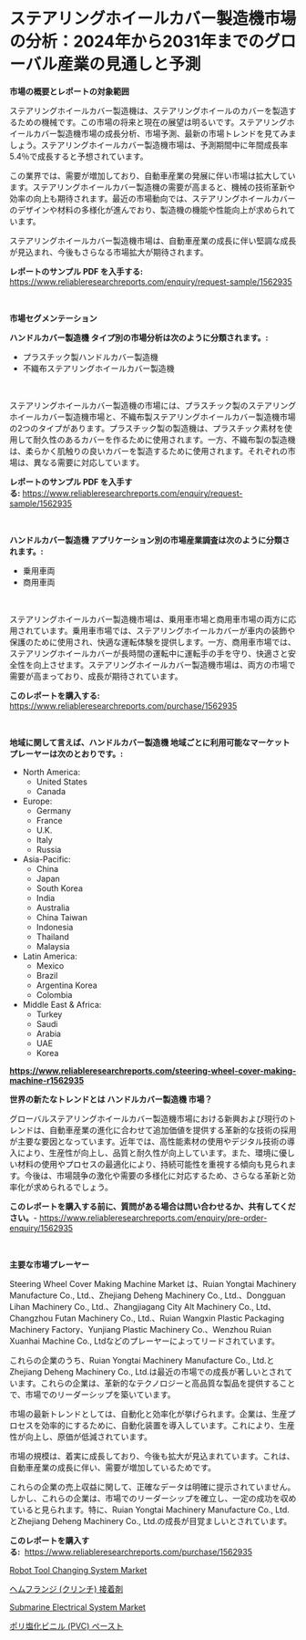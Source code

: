 <p><h1>ステアリングホイールカバー製造機市場の分析：2024年から2031年までのグローバル産業の見通しと予測</h1></p><p><strong>市場の概要とレポートの対象範囲</strong></p>
<p><p>ステアリングホイールカバー製造機は、ステアリングホイールのカバーを製造するための機械です。この市場の将来と現在の展望は明るいです。ステアリングホイールカバー製造機市場の成長分析、市場予測、最新の市場トレンドを見てみましょう。ステアリングホイールカバー製造機市場は、予測期間中に年間成長率5.4％で成長すると予想されています。</p><p>この業界では、需要が増加しており、自動車産業の発展に伴い市場は拡大しています。ステアリングホイールカバー製造機の需要が高まると、機械の技術革新や効率の向上も期待されます。最近の市場動向では、ステアリングホイールカバーのデザインや材料の多様化が進んでおり、製造機の機能や性能向上が求められています。</p><p>ステアリングホイールカバー製造機市場は、自動車産業の成長に伴い堅調な成長が見込まれ、今後もさらなる市場拡大が期待されます。</p></p>
<p><strong>レポートのサンプル PDF を入手する:</strong> <a href="https://www.reliableresearchreports.com/enquiry/request-sample/1562935">https://www.reliableresearchreports.com/enquiry/request-sample/1562935</a></p>
<p>&nbsp;</p>
<p><strong>市場セグメンテーション</strong></p>
<p><strong>ハンドルカバー製造機 タイプ別の市場分析は次のように分類されます。:</strong></p>
<p><ul><li>プラスチック製ハンドルカバー製造機</li><li>不織布ステアリングホイールカバー製造機</li></ul></p>
<p>&nbsp;</p>
<p><p>ステアリングホイールカバー製造機の市場には、プラスチック製のステアリングホイールカバー製造機市場と、不織布製ステアリングホイールカバー製造機市場の2つのタイプがあります。プラスチック製の製造機は、プラスチック素材を使用して耐久性のあるカバーを作るために使用されます。一方、不織布製の製造機は、柔らかく肌触りの良いカバーを製造するために使用されます。それぞれの市場は、異なる需要に対応しています。</p></p>
<p><strong>レポートのサンプル PDF を入手する:</strong>&nbsp;<a href="https://www.reliableresearchreports.com/enquiry/request-sample/1562935">https://www.reliableresearchreports.com/enquiry/request-sample/1562935</a></p>
<p>&nbsp;</p>
<p><strong> ハンドルカバー製造機 アプリケーション別の市場産業調査は次のように分類されます。:</strong></p>
<p><ul><li>乗用車両</li><li>商用車両</li></ul></p>
<p>&nbsp;</p>
<p><p>ステアリングホイールカバー製造機市場は、乗用車市場と商用車市場の両方に応用されています。乗用車市場では、ステアリングホイールカバーが車内の装飾や保護のために使用され、快適な運転体験を提供します。一方、商用車市場では、ステアリングホイールカバーが長時間の運転中に運転手の手を守り、快適さと安全性を向上させます。ステアリングホイールカバー製造機市場は、両方の市場で需要が高まっており、成長が期待されています。</p></p>
<p><strong>このレポートを購入する:</strong>&nbsp; <a href="https://www.reliableresearchreports.com/purchase/1562935">https://www.reliableresearchreports.com/purchase/1562935</a></p>
<p>&nbsp;</p>
<p><strong>地域に関して言えば、ハンドルカバー製造機 地域ごとに利用可能なマーケットプレーヤーは次のとおりです。:</strong></p>
<p><ul>
    <li>
        North America:
        <ul>
            <li>United States</li>
            <li>Canada</li>
        </ul>
    </li>
    <li>
        Europe:
        <ul>
            <li>Germany</li>
            <li>France</li>
            <li>U.K.</li>
            <li>Italy</li>
            <li>Russia</li>
        </ul>
    </li>
    <li>
        Asia-Pacific:
        <ul>
            <li>China</li>
            <li>Japan</li>
            <li>South Korea</li>
            <li>India</li>
            <li>Australia</li>
            <li>China Taiwan</li>
            <li>Indonesia</li>
            <li>Thailand</li>
            <li>Malaysia</li>
        </ul>
    </li>
    <li>
        Latin America:
        <ul>
            <li>Mexico</li>
            <li>Brazil</li>
            <li>Argentina Korea</li>
            <li>Colombia</li>
        </ul>
    </li>
    <li>
        Middle East & Africa:
        <ul>
            <li>Turkey</li>
            <li>Saudi</li>
            <li>Arabia</li>
            <li>UAE</li>
            <li>Korea</li>
        </ul>
    </li>
    </ul></p>
<p><strong><a href="https://www.reliableresearchreports.com/steering-wheel-cover-making-machine-r1562935">https://www.reliableresearchreports.com/steering-wheel-cover-making-machine-r1562935</a></strong>&nbsp;</p>
<p><strong>世界の新たなトレンドとは ハンドルカバー製造機 市場？</strong></p>
<p><p>グローバルステアリングホイールカバー製造機市場における新興および現行のトレンドは、自動車産業の進化に合わせて追加価値を提供する革新的な技術の採用が主要な要因となっています。近年では、高性能素材の使用やデジタル技術の導入により、生産性が向上し、品質と耐久性が向上しています。また、環境に優しい材料の使用やプロセスの最適化により、持続可能性を重視する傾向も見られます。今後は、市場競争の激化や需要の多様化に対応するため、さらなる革新と効率化が求められるでしょう。</p></p>
<p><strong>このレポートを購入する前に、質問がある場合は問い合わせるか、共有してください。</strong>- <a href="https://www.reliableresearchreports.com/enquiry/pre-order-enquiry/1562935">https://www.reliableresearchreports.com/enquiry/pre-order-enquiry/1562935</a></p>
<p>&nbsp;</p>
<p><strong>主要な市場プレーヤー</strong></p>
<p><p>Steering Wheel Cover Making Machine Market は、Ruian Yongtai Machinery Manufacture Co., Ltd.、Zhejiang Deheng Machinery Co., Ltd.、Dongguan Lihan Machinery Co., Ltd.、Zhangjiagang City Alt Machinery Co., Ltd、Changzhou Futan Machinery Co., Ltd.、Ruian Wangxin Plastic Packaging Machinery Factory、Yunjiang Plastic Machinery Co.、Wenzhou Ruian Xuanhai Machine Co., Ltdなどのプレーヤーによってリードされています。</p><p>これらの企業のうち、Ruian Yongtai Machinery Manufacture Co., Ltd.とZhejiang Deheng Machinery Co., Ltd.は最近の市場での成長が著しいとされています。これらの企業は、革新的なテクノロジーと高品質な製品を提供することで、市場でのリーダーシップを築いています。</p><p>市場の最新トレンドとしては、自動化と効率化が挙げられます。企業は、生産プロセスを効率的にするために、自動化装置を導入しています。これにより、生産性が向上し、原価が低減されています。</p><p>市場の規模は、着実に成長しており、今後も拡大が見込まれています。これは、自動車産業の成長に伴い、需要が増加しているためです。</p><p>これらの企業の売上収益に関して、正確なデータは明確に提示されていません。しかし、これらの企業は、市場でのリーダーシップを確立し、一定の成功を収めていると見られます。特に、Ruian Yongtai Machinery Manufacture Co., Ltd.とZhejiang Deheng Machinery Co., Ltd.の成長が目覚ましいとされています。</p></p>
<p><strong>このレポートを購入する:</strong>&nbsp;&nbsp;<a href="https://www.reliableresearchreports.com/purchase/1562935">https://www.reliableresearchreports.com/purchase/1562935</a></p>
<p><p><a href="https://github.com/arionmp/Market-Research-Report-List-3/blob/main/robot-tool-changing-system-market.md">Robot Tool Changing System Market</a></p><p><a href="https://github.com/TerrellConn/Market-Research-Report-List-1/blob/main/876986788228.md">ヘムフランジ (クリンチ) 接着剤</a></p><p><a href="https://github.com/SheilaBruen2023/Market-Research-Report-List-1/blob/main/submarine-electrical-system-market.md">Submarine Electrical System Market</a></p><p><a href="https://github.com/RandallRunte2023/Market-Research-Report-List-1/blob/main/637887588229.md">ポリ塩化ビニル (PVC) ペースト</a></p></p>